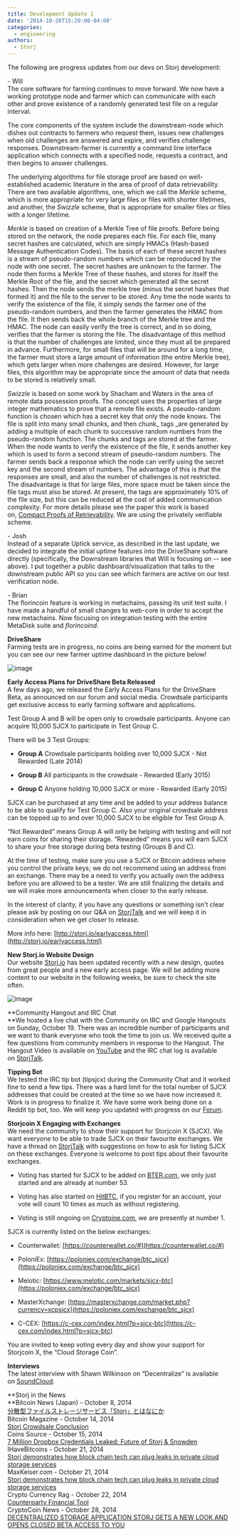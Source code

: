 ```yaml
---
title: Development Update 1
date: '2014-10-28T15:20:00-04:00'
categories:
  - engineering
authors:
  - Storj
---
```

The following are progress updates from our devs on Storj development:

<!--more-->

\- Will  
The core software for farming continues to move forward. We now have a working prototype node and farmer which can communicate with each other and prove existence of a randomly generated test file on a regular interval.

The core components of the system include the downstream-node which dishes out contracts to farmers who request them, issues new challenges when old challenges are answered and expire, and verifies challenge responses. Downstream-farmer is currently a command line interface application which connects with a specified node, requests a contract, and then begins to answer challenges.

The underlying algorithms for file storage proof are based on well-established academic literature in the area of proof of data retrievability. There are two available algorithms, one, which we call the _Merkle_ scheme, which is more appropriate for very large files or files with shorter lifetimes, and another, the _Swizzle_ scheme, that is appropriate for smaller files or files with a longer lifetime.

_Merkle_ is based on creation of a Merkle Tree of file proofs. Before being stored on the network, the node prepares each file. For each file, many secret hashes are calculated, which are simply HMACs (Hash-based Message Authentication Codes). The basis of each of these secret hashes is a stream of pseudo-random numbers which can be reproduced by the node with one secret. The secret hashes are unknown to the farmer. The node then forms a Merkle Tree of these hashes, and stores for itself the Merkle Root of the file, and the secret which generated all the secret hashes. Then the node sends the merkle tree (minus the secret hashes that formed it) and the file to the server to be stored. Any time the node wants to verify the existence of the file, it simply sends the farmer one of the pseudo-random numbers, and then the farmer generates the HMAC from the file. It then sends back the whole branch of the Merkle tree and the HMAC. The node can easily verify the tree is correct, and in so doing, verifies that the farmer is storing the file. The disadvantage of this method is that the number of challenges are limited, since they must all be prepared in advance. Furthermore, for small files that will be around for a long time, the farmer must store a large amount of information (the entire Merkle tree), which gets larger when more challenges are desired. However, for large files, this algorithm may be appropriate since the amount of data that needs to be stored is relatively small.

_Swizzle_ is based on some work by Shacham and Waters in the area of remote data possession proofs. The concept uses the properties of large integer mathematics to prove that a remote file exists. A pseudo-random function is chosen which has a secret key that only the node knows. The file is split into many small chunks, and then chunk_ tags _are generated by adding a multiple of each chunk to successive random numbers from the pseudo-random function. The chunks and tags are stored at the farmer. When the node wants to verify the existence of the file, it sends another key which is used to form a second stream of pseudo-random numbers. The farmer sends back a response which the node can verify using the secret key and the second stream of numbers. The advantage of this is that the responses are small, and also the number of challenges is not restricted. The disadvantage is that for large files, more space must be taken since the file tags must also be stored. At present, the tags are approximately 10% of the file size, but this can be reduced at the cost of added communication complexity. For more details please see the paper this work is based on, [Compact Proofs of Retrievability](https://cseweb.ucsd.edu/~hovav/dist/verstore.pdf). We are using the privately verifiable scheme.

\- Josh  
Instead of a separate Uptick service, as described in the last update, we decided to integrate the initial uptime features into the DriveShare software directly (specifically, the Downstream libraries that Will is focusing on -- see above). I put together a public dashboard/visualization that talks to the downstream public API so you can see which farmers are active on our test verification node.

\- Brian  
The florincoin feature is working in metachains, passing its unit test suite. I have made a handful of small changes to web-core in order to accept the new metachains. Now focusing on integration testing with the entire MetaDisk suite and _florincoind_.

**DriveShare**  
Farming tests are in progress, no coins are being earned for the moment but you can see our new farmer uptime dashboard in the picture below!

![image](img/dcs.png)

**Early Access Plans for DriveShare Beta Released**  
A few days ago, we released the Early Access Plans for the DriveShare Beta, as announced on our forum and social media. Crowdsale participants get exclusive access to early farming software and applications.

Test Group A and B will be open only to crowdsale participants. Anyone can acquire 10,000 SJCX to participate in Test Group C.

There will be 3 Test Groups:

*   **Group A** Crowdsale participants holding over 10,000 SJCX - Not Rewarded (Late 2014)
    
*   **Group B** All participants in the crowdsale - Rewarded (Early 2015)
    
*   **Group C** Anyone holding 10,000 SJCX or more - Rewarded (Early 2015)
    

SJCX can be purchased at any time and be added to your address balance to be able to qualify for Test Group C. Also your original crowdsale address can be topped up to and over 10,000 SJCX to be eligible for Test Group A.

“Not Rewarded” means Group A will only be helping with testing and will not earn coins for sharing their storage. “Rewarded” means you will earn SJCX to share your free storage during beta testing (Groups B and C).

At the time of testing, make sure you use a SJCX or Bitcoin address where you control the private keys; we do not recommend using an address from an exchange. There may be a need to verify you actually own the address before you are allowed to be a tester. We are still finalizing the details and we will make more announcements when closer to the early release.

In the interest of clarity, if you have any questions or something isn't clear please ask by posting on our Q&A on [StorjTalk](https://storjtalk.org/index.php?topic=1907.0&utm_source=Storj+Newsletter&utm_campaign=c67622cf4b-Early_Access_Plans_Released_10_25_2014&utm_medium=email&utm_term=0_0b1509efa2-c67622cf4b-) and we will keep it in consideration when we get closer to release.

More info here: [http://storj.io/earlyaccess.html](http://storj.io/earlyaccess.html)

**New Storj.io Website Design**  
Our website [Storj.io](http://storj.io) has been updated recently with a new design, quotes from great people and a new early access page. We will be adding more content to our website in the following weeks, be sure to check the site often.

![image](img/earth.png)

**Community Hangout and IRC Chat  
**We hosted a live chat with the Community on IRC and Google Hangouts on Sunday, October 19. There was an incredible number of participants and we want to thank everyone who took the time to join us. We received quite a few questions from community members in response to the Hangout. The Hangout Video is available on [YouTube](https://www.youtube.com/watch?v=YV31XYDmRkM) and the IRC chat log is available on [StorjTalk](https://storjtalk.org/index.php?topic=1889.0).

**Tipping Bot**  
We tested the IRC tip bot (tipsjcx) during the Community Chat and it worked fine to send a few tips. There was a hard limit for the total number of SJCX addresses that could be created at the time so we have now increased it. Work is in progress to finalize it. We have some work being done on a Reddit tip bot, too. We will keep you updated with progress on our [Forum](https://storjtalk.org/index.php?topic=1580.0).

**Storjcoin X Engaging with Exchanges**  
We need the community to show their support for Storjcoin X (SJCX). We want everyone to be able to trade SJCX on their favourite exchanges. We have a thread on [StorjTalk](https://storjtalk.org/index.php?topic=1891.0) with suggestions on how to ask for listing SJCX on these exchanges. Everyone is welcome to post tips about their favourite exchanges.

*   Voting has started for SJCX to be added on [BTER.com](https://bter.com/voting#SJCX), we only just started and are already at number 53.
    
*   Voting has also started on [HitBTC](https://hitbtc.com/vote), if you register for an account, your vote will count 10 times as much as without registering.
    
*   Voting is still ongoing on [Cryptoine.com](https://cryptoine.com/voting#SJCX), we are presently at number 1.
    

SJCX is currently listed on the below exchanges:

*   Counterwallet: [https://counterwallet.co/#](https://counterwallet.co/#)
    
*   PoloniEx: [https://poloniex.com/exchange/btc_sjcx](https://poloniex.com/exchange/btc_sjcx)
    
*   Melotic: [https://www.melotic.com/markets/sjcx-btc](https://poloniex.com/exchange/btc_sjcx)
    
*   MasterXchange: [https://masterxchange.com/market.php?currency=xcpsjcx](https://poloniex.com/exchange/btc_sjcx)
    
*   C-CEX: [https://c-cex.com/index.html?p=sjcx-btc](https://c-cex.com/index.html?p=sjcx-btc)
    

You are invited to keep voting every day and show your support for Storjcoin X, the “Cloud Storage Coin”.

**Interviews**  
The latest interview with Shawn Wilkinson on “Decentralize” is available on [SoundCloud](https://soundcloud.com/decentralyze/decentralize-episode-5-shawn-wilkinson).

**Storj in the News  
**Bitcoin News (Japan) - October 8, 2014  
[分散型ファイルストレージサービス「Storj」とはなにか  
](http://btcnews.jp/storj-the-decentralized-file-storage/)Bitcoin Magazine - October 14, 2014   
[Storj Crowdsale Conclusion  
](http://bitcoinmagazine.com/17308/storj-crowdsale-conclusion/)Coins Source - October 15, 2014  
[7 Million Dropbox Credentials Leaked: Future of Storj & Snowden  
](http://www.coinssource.com/7-million-dropbox-credentials-leaked-future-of-our-privacy-storj-edward-snowden/)IHaveBitcoins - October 21, 2014  
[Storj demonstrates how block chain tech can plug leaks in private cloud storage services  
](https://ihavebitcoins.com/2014/10/featured/storj-11661)MaxKeiser.com - October 21, 2014  
[Storj demonstrates how block chain tech can plug leaks in private cloud storage services  
](http://www.maxkeiser.com/2014/10/storj-demonstrates-how-block-chain-tech-is-more-secure/)Crypto Currency Rag - October 22, 2014  
[Counterparty Financial Tool  
](http://cryptocurrencyrag.com/counterparty-financial-tool/)CryptoCoin News - October 28, 2014  
[DECENTRALIZED STORAGE APPLICATION STORJ GETS A NEW LOOK AND OPENS CLOSED BETA ACCESS TO YOU](https://www.cryptocoinsnews.com/decentralized-storage-application-storj-gets-new-look-opens-closed-beta-access/)

